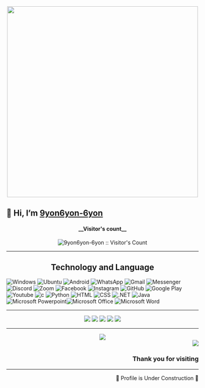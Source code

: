
<div align="center">
<img src="https://3v14en34n4qsadzlwpatrq14-wpengine.netdna-ssl.com/wp-content/uploads/2017/03/woodland_wanderer_dribbble.gif" width="500px" hight"1600px">
</div>

## 👋 Hi, I’m [9yon6yon-6yon](https://github.com/9yon6yon-6yon/) 





<h4 align="center">__Visitor's count__</h4>

<p align="center"><img src="https://profile-counter.glitch.me/{9yon6yon-6yon}/count.svg" alt="9yon6yon-6yon :: Visitor's Count" /></p>
<hr>
<h2 align="center">
 Technology and Language</h2>

![Windows](https://img.shields.io/badge/Windows-0078D6?style=flat-square&logoColor=white)
![Ubuntu](https://img.shields.io/badge/Ubuntu-E95420?style=flat-square&logo=ubuntu&logoColor=white)
![Android](https://img.shields.io/badge/Android-3DDC84?style=flat-square&logo=android&logoColor=white)
![WhatsApp](https://img.shields.io/badge/WhatsApp-25D366?style=flat-square&logo=whatsapp&logoColor=white)
![Gmail](https://img.shields.io/badge/Gmail-D14836?style=flat-square&logo=gmail&logoColor=white)
![Messenger](https://img.shields.io/badge/Messenger-00B2FF?style=flat-square&logo=messenger&logoColor=white)
![Discord](https://img.shields.io/badge/Discord-7289DA?style=flat-square&logo=discord&logoColor=white)
![Zoom](https://img.shields.io/badge/Zoom-2D8CFF?style=flat-square&logo=zoom&logoColor=white)
![Facebook](https://img.shields.io/badge/Facebook-1877F2?style=flat-square&logo=facebook&logoColor=white)
![Instagram](https://img.shields.io/badge/Instagram-E4405F?style=flat-square&logo=instagram&logoColor=white)
![GitHub](https://img.shields.io/badge/-GitHub-181717?style=flat-square&logo=github)
![Google Play](https://img.shields.io/badge/Google_Play-414141?style=flat-square&logo=google-play&logoColor=white)
![Youtube](https://img.shields.io/badge/YouTube-FF0000?style=flat-square&logo=youtube&logoColor=white)
![c](https://img.shields.io/badge/C-00599C?style=flat-square&logo=c&logoColor=white)
![Python](https://img.shields.io/badge/Python-14354C?style=flat-square&logo=python&logoColor=white)
![HTML](https://img.shields.io/badge/HTML-239120?style=flat-square&logo=html5&logoColor=white)
![CSS](https://img.shields.io/badge/CSS-239120?&style=flat-square&logo=css3&logoColor=white)
![.NET](https://img.shields.io/badge/.NET-5C2D91?style=flat-square&logo=.net&logoColor=white)
![Java](https://img.shields.io/badge/-Java-007396?style=flat-square&logo=java)![Microsoft Powerpoint](https://img.shields.io/badge/Microsoft_PowerPoint-B7472A?style=flat-square&logo=microsoft-powerpoint&logoColor=white)![Microsoft Office](https://img.shields.io/badge/Microsoft_Office-D83B01?style=flat-square&logo=microsoft-office&logoColor=white)
![Microsoft Word](https://img.shields.io/badge/Microsoft_Word-2B579A?style=flat-square&logo=microsoft-word&logoColor=white)











<hr>
<div align="center">

![](https://github-profile-summary-cards.vercel.app/api/cards/profile-details?username=9yon6yon-6yon&theme=solarized_dark)
![](https://github-profile-summary-cards.vercel.app/api/cards/repos-per-language?username=9yon6yon-6yon&theme=solarized_dark)
![](https://github-profile-summary-cards.vercel.app/api/cards/most-commit-language?username=9yon6yon-6yon&theme=solarized_dark)
![](https://github-profile-summary-cards.vercel.app/api/cards/stats?username=9yon6yon-6yon&theme=solarized_dark)
![](https://github-profile-summary-cards.vercel.app/api/cards/productive-time?username=9yon6yon-6yon&theme=solarized_dark)



</div>


<hr>
<div align="center">
 

<a href="https://twitter.com/9yon6yon" target="blank">
<img align="center" src="https://github-readme-twitter.gazf.vercel.app/api?id=9yon6yon&layout=wide&show_reply=off&show_retweet=off"/>
</a>

</div>
<div align="right">
 <img src="https://media.tenor.com/images/838c313a22812b69ba1ba34eeabf8604/tenor.gif">
 
 ### Thank you for visiting
 </div>
<hr>
 <div align="right">🚧 Profile is Under Construction 🚧</div>
